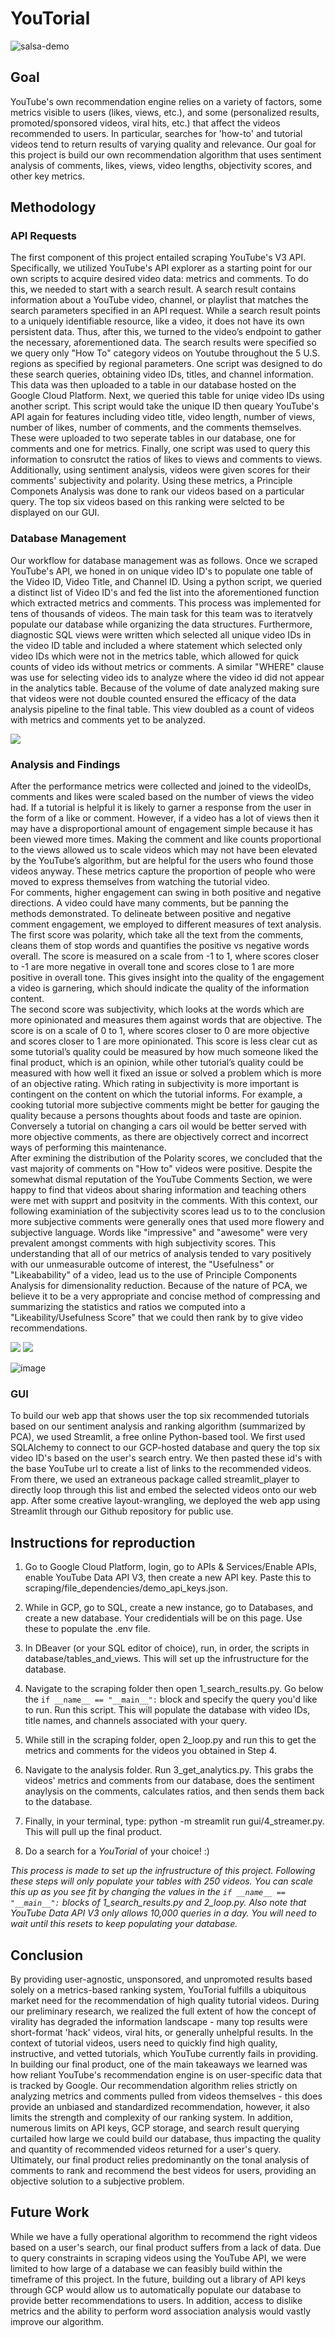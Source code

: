 # YouTorial
![salsa-demo](https://user-images.githubusercontent.com/98052656/168164904-cde501ad-1696-4e29-9e12-84d327171c5e.gif)

## Goal
YouTube's own recommendation engine relies on a variety of factors, some metrics visible to users (likes, views, etc.), and some (personalized results, promoted/sponsored videos, viral hits, etc.) that affect the videos recommended to users. In particular, searches for 'how-to' and tutorial videos tend to return results of varying quality and relevance. Our goal for this project is build our own recommendation algorithm that uses sentiment analysis of comments, likes, views, video lengths, objectivity scores, and other key metrics. 

## Methodology

### API Requests

The first component of this project entailed scraping YouTube's V3 API. Specifically, we utilized YouTube's API explorer as a starting point for our own scripts to acquire desired video data: metrics and comments. To do this, we needed to start with a search result. A search result contains information about a YouTube video, channel, or playlist that matches the search parameters specified in an API request. While a search result points to a uniquely identifiable resource, like a video, it does not have its own persistent data. Thus, after this, we turned to the video’s endpoint to gather the necessary, aforementioned data. The search results were specified so we query only "How To" category videos on Youtube throughout the 5 U.S. regions as specified by regional parameters. One script was designed to do these search queries, obtaining video IDs, titles, and channel information.  This data was then uploaded to a table in our database hosted on the Google Cloud Platform.  Next, we queried this table for uniqe video IDs using another script. This script would take the unique ID then queary YouTube's API again for features including video title, video length, number of views, number of likes, number of comments, and the comments themselves. These were uploaded to two seperate tables in our database, one for comments and one for metrics.  Finally, one script was used to query this information to consrutct the ratios of likes to views and comments to views. Additionally,  using sentiment analysis, videos were given scores for their comments' subjectivity and polarity.  Using these metrics, a Principle Componets Analysis was done to rank our videos based on a particular query.  The top six videos based on this ranking were selcted to be displayed on our GUI.

### Database Management

Our workflow for database management was as follows. Once we scraped YouTube's API, we honed in on unique video ID's to populate one table of the Video ID, Video Title, and Channel ID. Using a python script, we queried a distinct list of Video ID's and fed the list into the aforementioned function which extracted metrics and comments. This process was implemented for tens of thousands of videos. The main task for this team was to iteratvely populate our database while organizing the data structures. Furthermore, diagnostic SQL views were written which selected all unique video IDs in the video ID table and included a where statement which selected only video IDs which were not in the metrics table, which allowed for quick counts of video ids without metrics or comments.  A similar "WHERE" clause was use for selecting video ids to analyze where the video id did not appear in the analytics table. Because of the volume of date analyzed making sure that videos were not double counted ensured the  efficacy of the data analysis pipeline to the final table. This view doubled as a count of videos with metrics and comments yet to be analyzed.

![](miscellaneous/assets/YouTorial_wordcloud.png)

### Analysis and Findings

 After the performance metrics were collected and joined to the videoIDs, comments and likes were scaled based on the number of views the video had. If a tutorial is helpful it is likely to garner a response from the user in the form of a like or comment. However, if a video has a lot of views then it may have a disproportional amount of engagement simple because it has been viewed more times. Making the comment and like counts proportional to the views allowed us to scale videos which may not have been elevated by the YouTube’s algorithm, but are helpful for the users who found those videos anyway. These metrics capture the proportion of people who were moved to express themselves from watching the tutorial video.  
 For comments, higher engagement can swing in both positive and negative directions. A video could have many comments, but be panning the methods demonstrated. To delineate between positive and negative comment engagement, we employed to different measures of text analysis. The first score was polarity, which take all the text from the comments, cleans them of stop words and quantifies the positive vs negative words overall. The score is measured on a scale from -1 to 1, where scores closer to -1 are more negative in  overall tone and scores close to 1 are more positive in overall tone. This gives insight into the quality of the engagement a video is garnering, which should indicate the quality of the information content.  
 The second score was subjectivity, which looks at the words which are more opinionated and measures them against words that are objective. The score is on a scale of 0 to 1, where scores closer to 0 are more objective and scores closer to 1 are more opinionated. This score is less clear cut as some tutorial’s quality could be measured by how much someone liked the final product, which is an opinion, while other tutorial’s quality could be measured with how well it fixed an issue or solved a problem which is more of an objective rating. Which rating in subjectivity is more important is contingent on the content on which the tutorial informs. For example, a cooking tutorial more subjective comments might be better for gauging the quality because a persons thoughts about foods and taste are opinion. Conversely a tutorial on changing a cars oil would be better served with more objective comments, as there are objectively correct and incorrect ways of performing this maintenance.  
 After exmining the distribution of the Polarity scores, we concluded that the vast majority of comments on "How to" videos were positive. Despite the somewhat dismal reputation of the YouTube Comments Section, we were happy to find that videos about sharing information and teaching others were met with supprt and positvity in the comments. With this context, our following examiniation of the subjectivity scores lead us to to the conclusion more subjective comments were generally ones that used more flowery and subjective language. Words like "impressive" and "awesome" were very prevalent amongst comments with high subjectivity scores. This understanding that all of our metrics of analysis tended to vary positively with our unmeasurable outcome of interest, the "Usefulness" or "Likeabability" of a video, lead us to the use of Principle Components Analysis for dimensionality reduction. Because of the nature of PCA, we believe it to be a very appropriate and concise method of compressing and summarizing the statistics and ratios we computed into a "Likeability/Usefulness Score" that we could then rank by to give video recommendations.

![](analytics/P9.png) ![](analytics/P10.png)  

![image](https://user-images.githubusercontent.com/98063426/168331974-68ff30d8-c501-40e4-8bab-df2e87850c99.png)

### GUI 
To build our web app that shows user the top six recommended tutorials based on our sentiment analysis and ranking algorithm (summarized by PCA), we used Streamlit, a free online Python-based tool. We first used SQLAlchemy to connect to our GCP-hosted database and query the top six video ID's based on the user's search entry. We then pasted these id's with the base YouTube url to create a list of links to the recommended videos. From there, we used an extraneous package called streamlit_player to directly loop through this list and embed the selected videos onto our web app. After some creative layout-wrangling, we deployed the web app using Streamlit through our Github repository for public use. 

## Instructions for reproduction

 1) Go to Google Cloud Platform, login, go to APIs & Services/Enable APIs, enable YouTube Data API V3, then create a new API key.  Paste this to scraping/file_dependencies/demo_api_keys.json. 

2) While in GCP, go to SQL, create a new instance, go to Databases, and create a new database. Your credidentials will be on this page.  Use these to populate the .env file.

3) In DBeaver (or your SQL editor of choice), run, in order, the scripts in database/tables_and_views.  This will set up the infrustructure for the database.

4) Navigate to the scraping folder then open 1_search_results.py.  Go below the `if __name__ == "__main__":` block and specify the query you'd like to run.  Run this script.  This will populate the database with video IDs, title names, and channels associated with your query.

5) While still in the scraping folder, open 2_loop.py and run this to get the metrics and comments for the videos you obtained in Step 4.

6) Navigate to the analysis folder.  Run 3_get_analytics.py. This grabs the videos' metrics and comments from our database, does the sentiment anaylysis on the comments, calculates ratios, and then sends them back to the database.

7) Finally, in your terminal, type: python -m streamlit run gui/4_streamer.py.  This will pull up the final product.

8) Do a search for a *YouTorial* of your choice! :)

*This process is made to set up the infrustructure of this project.  Following these steps will only populate your tables with 250 videos.  You can scale this up as you see fit by changing the values in the `if __name__ == "__main__":` blocks of 1_search_results.py and 2_loop.py.  Also note that YouTube Data API V3 only allows 10,000 queries in a day.  You will need to wait until this resets to keep populating your database.*

## Conclusion
 By providing user-agnostic, unsponsored, and unpromoted results based solely on a metrics-based ranking system, YouTorial fulfills a ubiquitous market need for the recommendation of high quality tutorial videos. During our preliminary research, we realized the full extent of how the concept of virality has degraded the information landscape - many top results were short-format 'hack' videos, viral hits, or generally unhelpful results. In the context of tutorial videos, users need to quickly find high quality, instructive, and vetted tutorials, which YouTube currently fails in providing. In building our final product, one of the main takeaways we learned was how reliant YouTube's recommendation engine is on user-specific data that is tracked by Google. Our recommendation algorithm relies strictly on analyzing metrics and comments pulled from videos themselves - this does provide an unbiased and standardized recommendation, however, it also limits the strength and complexity of our ranking system. In addition, numerous limits on API keys, GCP storage, and search result querying curtailed how large we could build our database, thus impacting the quality and quantity of recommended videos returned for a user's query. Ultimately, our final product relies predominantly on the tonal analysis of comments to rank and recommend the best videos for users, providing an objective solution to a subjective problem. 
 
## Future Work 
While we have a fully operational algorithm to recommend the right videos based on a user's search, our final product suffers from a lack of data. Due to query constraints in scraping videos using the YouTube API, we were limited to how large of a database we can feasibly build within the timeframe of this project. In the future, building out a library of API keys through GCP would allow us to automatically populate our database to provide better recommendations to users. In addition, access to dislike metrics and the ability to perform word association analysis would vastly improve our algorithm. 
